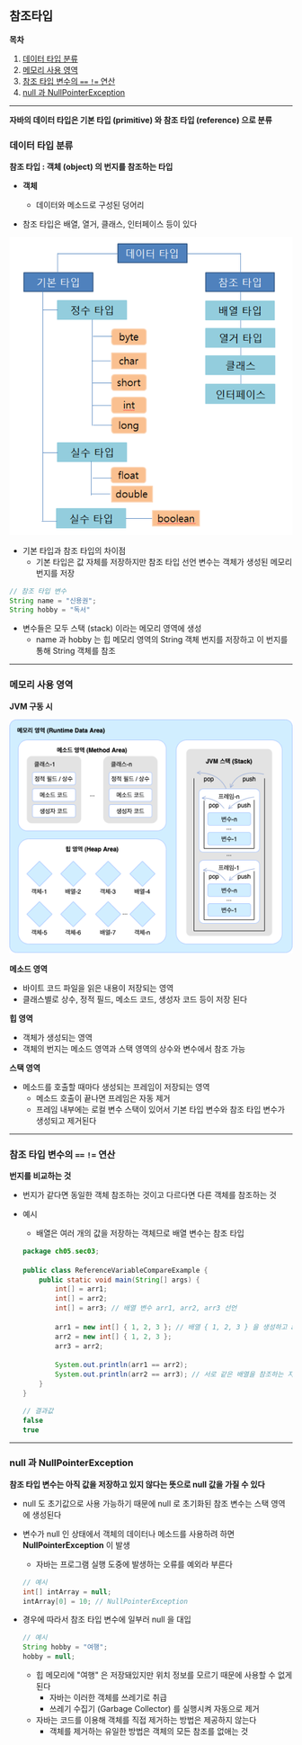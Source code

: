 ## 참조타입

**목차**

1. [데이터 타입 분류](#데이터-타입-분류)
2. [메모리 사용 영역](#메모리-사용-영역)
3. [참조 타입 변수의 `==` `!=` 연산](#참조-타입-변수의-`==`-`!=`-연산)
4. [null 과 NullPointerException](#null-과-nullpointerexception)

---

**자바의 데이터 타입은 기본 타입 (primitive) 와 참조 타입 (reference) 으로 분류**

### 데이터 타입 분류

**참조 타입 : 객체 (object) 의 번지를 참조하는 타입**

* **객체**
  * 데이터와 메소드로 구성된 덩어리

* 참조 타입은 배열, 열거, 클래스, 인터페이스 등이 있다

![데이터 타입](./06_OOP_Ref_Type.assets/dataType.png)

* 기본 타입과 참조 타입의 차이점
  * 기본 타입은 값 자체를 저장하지만 참조 타입 선언 변수는 객체가 생성된 메모리 번지를 저장

```java
// 참조 타입 변수
String name = "신용권";
String hobby = "독서"
```

* 변수들은 모두 스택 (stack) 이라는 메모리 영역에 생성
  *  name 과 hobby 는 힙 메모리 영역의 String 객체 번지를 저장하고 이 번지를 통해 String 객체를 참조

---

### 메모리 사용 영역

**JVM 구동 시**

![메모리 영역](./06_OOP_Ref_Type.assets/memory_area.png)

**메소드 영역**

* 바이트 코드 파일을 읽은 내용이 저장되는 영역
* 클래스별로 상수, 정적 필드, 메소드 코드, 생성자 코드 등이 저장 된다

**힙 영역**

* 객체가 생성되는 영역
* 객체의 번지는 메소드 영역과 스택 영역의 상수와 변수에서 참조 가능

**스택 영역**

* 메소드를 호출할 때마다 생성되는 프레임이 저장되는 영역
  * 메소드 호출이 끝나면 프레임은 자동 제거
  * 프레임 내부에는 로컬 변수 스택이 있어서 기본 타입 변수와 참조 타입 변수가 생성되고 제거된다

---

### 참조 타입 변수의 `==` `!=` 연산

**번지를 비교하는 것**

* 번지가 같다면 동일한 객체 참조하는 것이고 다르다면 다른 객체를 참조하는 것

* 예시

  * 배열은 여러 개의 값을 저장하는 객체므로 배열 변수는 참조 타입

  ```java
  package ch05.sec03;
  
  public class ReferenceVariableCompareExample {
      public static void main(String[] args) {
          int[] = arr1;
          int[] = arr2;
          int[] = arr3; // 배열 변수 arr1, arr2, arr3 선언
          
          arr1 = new int[] { 1, 2, 3 }; // 배열 { 1, 2, 3 } 을 생성하고 arr1 변수에 대입
          arr2 = new int[] { 1, 2, 3 };
          arr3 = arr2;
          
          System.out.println(arr1 == arr2);
          System.out.println(arr2 == arr3); // 서로 같은 배열을 참조하는 지 검사
      }
  }
  ```

  ```java
  // 결과값
  false
  true
  ```

---

### null 과 NullPointerException

**참조 타입 변수는 아직 값을 저장하고 있지 않다는 뜻으로 null 값을 가질 수 있다**

* null 도 초기값으로 사용 가능하기 때문에 null 로 초기화된 참조 변수는 스택 영역에 생성된다

* 변수가 null 인 상태에서 객체의 데이터나 메소드를 사용하려 하면 **NullPointerException** 이 발생

  * 자바는 프로그램 실행 도중에 발생하는 오류를 예외라 부른다

  ```java
  // 예시
  int[] intArray = null;
  intArray[0] = 10; // NullPointerException
  ```

* 경우에 따라서 참조 타입 변수에 일부러 null 을 대입

  ```java
  // 예시
  String hobby = "여행";
  hobby = null;
  ```

  * 힙 메모리에 "여행" 은 저장돼있지만 위치 정보를 모르기 때문에 사용할 수 없게 된다
    * 자바는 이러한 객체를 쓰레기로 취급
    * 쓰레기 수집기 (Garbage Collector) 를 실행시켜 자동으로 제거
  * 자바는 코드를 이용해 객체를 직접 제거하는 방법은 제공하지 않는다
    * 객체를 제거하는 유일한 방법은 객체의 모든 참조를 없애는 것

